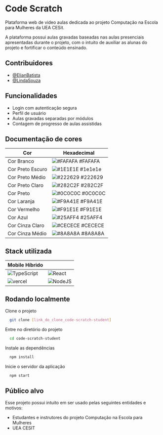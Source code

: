 
# Code Scratch

Plataforma web de video aulas dedicada ao projeto Computação na Escola para Mulheres da UEA CESit.

A plataforma possui aulas gravadas baseadas nas aulas presenciais apresentadas durante o projeto, com o intuito de auxiliar as alunas do projeto e fortificar o conteúdo ensinado.


## Contribuidores

- [@ElianBatista](https://www.linkedin.com/in/elian-batista/)
- [@LindaSouza](https://www.linkedin.com/in/lindassouza/)
## Funcionalidades

- Login com autenticação segura
- Perfil de usuário
- Aulas gravadas separadas por módulos
- Contagem de progresso de aulas assistidas

## Documentação de cores

| Cor               | Hexadecimal |
| ----------------- | ----------- |
| Cor Branco | ![#FAFAFA](https://via.placeholder.com/10/fafafa?text=+) #FAFAFA |
| Cor Preto Escuro | ![#1E1E1E](https://via.placeholder.com/10/1E1E1E?text=+) #1e1e1e |
| Cor Preto Médio | ![#222629](https://via.placeholder.com/10/222629?text=+) #222629 |
| Cor Preto Claro | ![#282C2F](https://via.placeholder.com/10/282C2F?text=+) #282C2F |
| Cor Preto | ![#0C0C0C](https://via.placeholder.com/10/0C0C0C?text=+) #0C0C0C |
| Cor Laranja | ![#F9A41E](https://via.placeholder.com/10/F9A41E?text=+) #F9A41E |
| Cor Vermelho | ![#F91E1E](https://via.placeholder.com/10/F91E1E?text=+) #F91E1E |
| Cor Azul | ![#25AFF4](https://via.placeholder.com/10/25AFF4?text=+) #25AFF4 |
| Cor Cinza Claro | ![#CECECE](https://via.placeholder.com/10/CECECE?text=+) #CECECE |
| Cor Cinza Médio | ![#8A8A8A](https://via.placeholder.com/10/8A8A8A?text=+) #8A8A8A |

## Stack utilizada

| **Mobile Híbrido** |   |
|--------------|---|
| ![TypeScript](https://img.shields.io/badge/TypeScript-007ACC?style=for-the-badge&logo=typescript&logoColor=white) | ![React](https://img.shields.io/badge/React-20232A?style=for-the-badge&logo=react&logoColor=61DAFB) |
| ![vercel](https://img.shields.io/badge/vercel-000?style=for-the-badge&logo=vercel&logoColor=07405E) | ![NodeJS](https://img.shields.io/badge/node.js-6DA55F?style=for-the-badge&logo=node.js&logoColor=white) |

## Rodando localmente

Clone o projeto

```bash
  git clone [link_do_clone_code-scratch-student]
```

Entre no diretório do projeto

```bash
  cd code-scratch-student
```

Instale as dependências

```bash
  npm install
```

Inicie o servidor da aplicação

```bash
  npm start
```
## Público alvo

Esse projeto possui intuito em ser usado pelas seguintes entidades e motivos:

- Estudantes e instrutores do projeto Computação na Escola para Mulheres
- UEA CESIT


